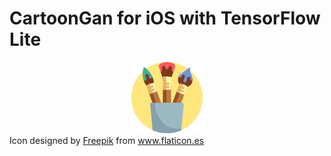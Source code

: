 # CartoonGan for iOS with TensorFlow Lite

<center>
<img src='CartoonGan/Assets.xcassets/AppIcon.appiconset/114.png' />
</center>

<div>Icon designed by <a href='https://www.flaticon.es/autores/freepik' title='Freepik'>Freepik</a> from <a href='https://www.flaticon.es/' title='Flaticon'>www.flaticon.es</a></div>
